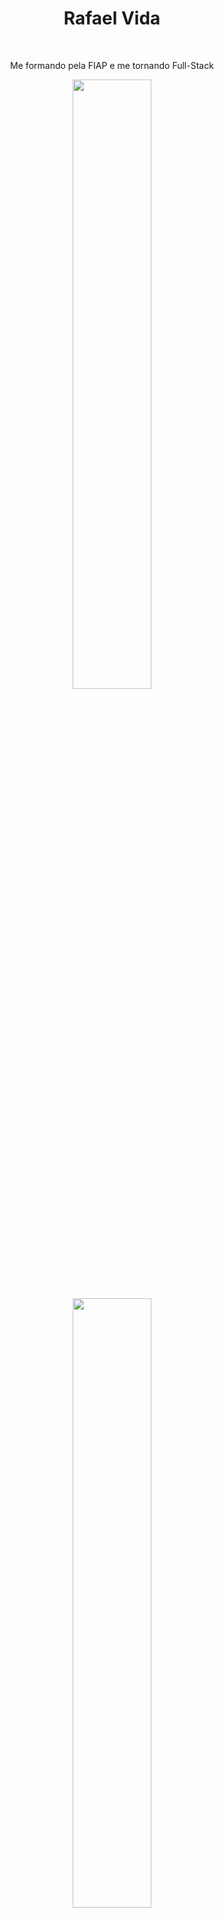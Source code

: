 <h1 align="center">Rafael Vida</h1>&nbsp;

<p align="center">Me formando pela FIAP e me tornando Full-Stack</p>

<div align="center" style="margin-bottom: 20px;"> 
 <a href="https://github.com/RVidaDev">
 <img width=50% align="center"  src="https://github-readme-streak-stats.herokuapp.com?user=RVidaDev&theme=dracula&mode=weekly" />
 <img width=50% align="center" src="https://github-readme-stats.vercel.app/api?username=RVidaDev&show_icons=true&theme=dracula" />
</div>

<div align="center"> 
  <a href = "mailto:vidraf9@gmail.com"><img src="https://img.shields.io/badge/-Gmail-%23333?style=for-the-badge&logo=gmail&logoColor=white" target="_blank"></a>
  <a href="https://www.linkedin.com/in/linkedin.com/in/rafael-vida/" target="_blank"><img src="https://img.shields.io/badge/-LinkedIn-%230077B5?style=for-the-badge&logo=linkedin&logoColor=white" target="_blank"></a> 
</div>
  
<img width=100% src="https://capsule-render.vercel.app/api?type=waving&color=FF6699&height=120&section=footer"/>

